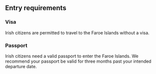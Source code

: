 ## Entry requirements

### **Visa**

Irish citizens are permitted to travel to the Faroe Islands without a visa.

### **Passport**

Irish citizens need a valid passport to enter the Faroe Islands. We recommend your passport be valid for three months past your intended departure date.